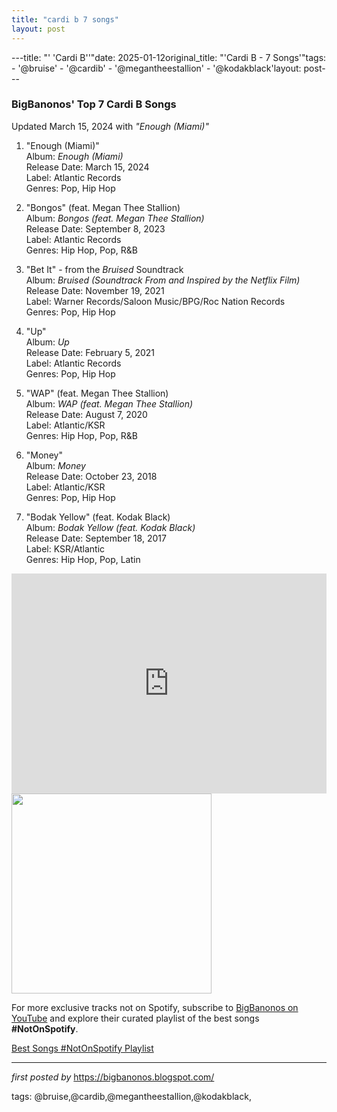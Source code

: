 ```yaml
---
title: "cardi b 7 songs"
layout: post
---
```

---title: "' 'Cardi B''"date: 2025-01-12original_title: "'Cardi B - 7 Songs'"tags:  - '@bruise'  - '@cardib'  - '@megantheestallion'  - '@kodakblack'layout: post---<h3><strong>BigBanonos' Top 7 Cardi B Songs</strong></h3><p>Updated March 15, 2024 with <i>"Enough (Miami)"</i></p> <ol> <li> <p>"Enough (Miami)"<br /> Album: <em>Enough (Miami)</em><br /> Release Date: March 15, 2024<br /> Label: Atlantic Records<br /> Genres: Pop, Hip Hop</p> </li> <li> <p>"Bongos" (feat. Megan Thee Stallion)<br /> Album: <em>Bongos (feat. Megan Thee Stallion)</em><br /> Release Date: September 8, 2023<br /> Label: Atlantic Records<br /> Genres: Hip Hop, Pop, R&B</p> </li> <li> <p>"Bet It" - from the <em>Bruised</em> Soundtrack<br /> Album: <em>Bruised (Soundtrack From and Inspired by the Netflix Film)</em><br /> Release Date: November 19, 2021<br /> Label: Warner Records/Saloon Music/BPG/Roc Nation Records<br /> Genres: Pop, Hip Hop</p> </li> <li> <p>"Up"<br /> Album: <em>Up</em><br /> Release Date: February 5, 2021<br /> Label: Atlantic Records<br /> Genres: Pop, Hip Hop</p> </li> <li> <p>"WAP" (feat. Megan Thee Stallion)<br /> Album: <em>WAP (feat. Megan Thee Stallion)</em><br /> Release Date: August 7, 2020<br /> Label: Atlantic/KSR<br /> Genres: Hip Hop, Pop, R&B</p> </li> <li> <p>"Money"<br /> Album: <em>Money</em><br /> Release Date: October 23, 2018<br /> Label: Atlantic/KSR<br /> Genres: Pop, Hip Hop</p> </li> <li> <p>"Bodak Yellow" (feat. Kodak Black)<br /> Album: <em>Bodak Yellow (feat. Kodak Black)</em><br /> Release Date: September 18, 2017<br /> Label: KSR/Atlantic<br /> Genres: Hip Hop, Pop, Latin</p> </li></ol> <iframe src="https://open.spotify.com/embed/playlist/5LefC57emh5ifUUnEMoCiS?utm_source=generator" width="100%" height="352" frameBorder="0" allowfullscreen="" allow="autoplay; clipboard-write; encrypted-media; fullscreen; picture-in-picture" loading="lazy"></iframe> <div class="separator"> <a href="https://www.billboard.com/wp-content/uploads/2024/06/cardi-b-bet-experience-2024-billboard-1548.jpg?w=942&h=623&crop=1" > <img alt="" border="0" data-original-height="623" data-original-width="942" src="https://www.billboard.com/wp-content/uploads/2024/06/cardi-b-bet-experience-2024-billboard-1548.jpg?w=942&h=623&crop=1" width="320" /> </a></div><!--Subscribe and Playlist Links--><div>    <p>For more exclusive tracks not on Spotify, subscribe to <a href="https://www.youtube.com/@BigBanonos" target="_blank">BigBanonos on YouTube</a> and explore their curated playlist of the best songs <strong>#NotOnSpotify</strong>.</p>    <p><a href="https://www.youtube.com/playlist?list=PLtuNtuTatqI0kFahUCbtbfenC_ET5O_tr" target="_blank">Best Songs #NotOnSpotify Playlist<br /></a></p></div><hr /><p><em>first posted by</em> <a href="https://bigbanonos.blogspot.com/" rel="noopener" target="_new">https://bigbanonos.blogspot.com/</a></p><p>tags: @bruise,@cardib,@megantheestallion,@kodakblack,</p>